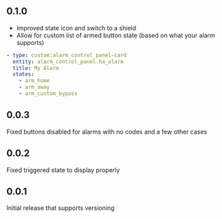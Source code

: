 ## 0.1.0
- Improved state icon and switch to a shield
- Allow for custom list of armed button state (based on what your alarm supports)

```yaml
- type: custom:alarm_control_panel-card
  entity: alarm_control_panel.ha_alarm
  title: My Alarm
  states:
    - arm_home
    - arm_away
    - arm_custom_bypass
```

## 0.0.3
Fixed buttons disabled for alarms with no codes and a few other cases

## 0.0.2
Fixed triggered state to display properly

## 0.0.1
Initial release that supports versioning